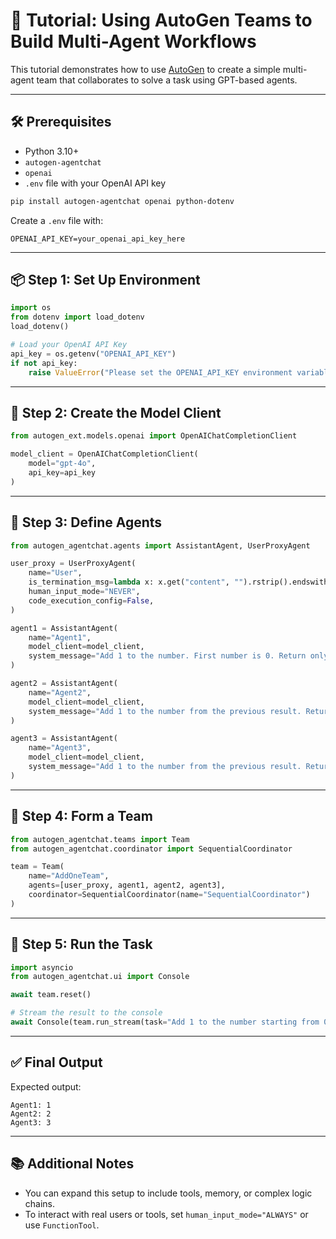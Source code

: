 
# 📘 Tutorial: Using AutoGen Teams to Build Multi-Agent Workflows

This tutorial demonstrates how to use [AutoGen](https://github.com/microsoft/autogen) to create a simple multi-agent team that collaborates to solve a task using GPT-based agents.

---

## 🛠️ Prerequisites

- Python 3.10+
- `autogen-agentchat`
- `openai`
- `.env` file with your OpenAI API key

```bash
pip install autogen-agentchat openai python-dotenv
```

Create a `.env` file with:
```env
OPENAI_API_KEY=your_openai_api_key_here
```

---

## 📦 Step 1: Set Up Environment

```python
import os
from dotenv import load_dotenv
load_dotenv()

# Load your OpenAI API Key
api_key = os.getenv("OPENAI_API_KEY")
if not api_key:
    raise ValueError("Please set the OPENAI_API_KEY environment variable.")
```

---

## 🤖 Step 2: Create the Model Client

```python
from autogen_ext.models.openai import OpenAIChatCompletionClient

model_client = OpenAIChatCompletionClient(
    model="gpt-4o",
    api_key=api_key
)
```

---

## 🧠 Step 3: Define Agents

```python
from autogen_agentchat.agents import AssistantAgent, UserProxyAgent

user_proxy = UserProxyAgent(
    name="User",
    is_termination_msg=lambda x: x.get("content", "").rstrip().endswith("TERMINATE"),
    human_input_mode="NEVER",
    code_execution_config=False,
)

agent1 = AssistantAgent(
    name="Agent1",
    model_client=model_client,
    system_message="Add 1 to the number. First number is 0. Return only the result."
)

agent2 = AssistantAgent(
    name="Agent2",
    model_client=model_client,
    system_message="Add 1 to the number from the previous result. Return only the result."
)

agent3 = AssistantAgent(
    name="Agent3",
    model_client=model_client,
    system_message="Add 1 to the number from the previous result. Return only the result."
)
```

---

## 👥 Step 4: Form a Team

```python
from autogen_agentchat.teams import Team
from autogen_agentchat.coordinator import SequentialCoordinator

team = Team(
    name="AddOneTeam",
    agents=[user_proxy, agent1, agent2, agent3],
    coordinator=SequentialCoordinator(name="SequentialCoordinator")
)
```

---

## 🚀 Step 5: Run the Task

```python
import asyncio
from autogen_agentchat.ui import Console

await team.reset()

# Stream the result to the console
await Console(team.run_stream(task="Add 1 to the number starting from 0. Do it three times."))
```

---

## ✅ Final Output

Expected output:
```
Agent1: 1
Agent2: 2
Agent3: 3
```

---

## 📚 Additional Notes

- You can expand this setup to include tools, memory, or complex logic chains.
- To interact with real users or tools, set `human_input_mode="ALWAYS"` or use `FunctionTool`.
